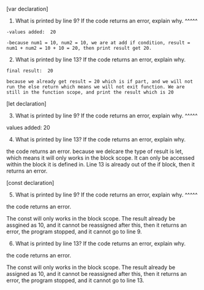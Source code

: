 [var declaration]

  1. What is printed by line 9? If the code returns an error, explain why. ^^^^^
  
    -values added:  20
    
    -because num1 = 10, num2 = 10, we are at add if condition, result = num1 + num2 = 10 + 10 = 20, then print result get 20.

  2. What is printed by line 13? If the code returns an error, explain why. 
  
    final result:  20
    
    because we already get result = 20 which is if part, and we will not run the else return which means we will not exit function. We are still in the function scope, and print the result which is 20


[let declaration]

  3. What is printed by line 9? If the code returns an error, explain why. ^^^^^  
  
  values added:  20

  4. What is printed by line 13? If the code returns an error, explain why. 
  
  the code returns an error.
  because we delcare the type of result is let, which means it will only works in the block scope. It can only be accessed within the block it is defined in. Line 13 is already out of the if block, then it returns an error.
  
[const declaration]

  5. What is printed by line 9? If the code returns an error, explain why. ^^^^^
  
  the code returns an error.
  
  The const will only works in the block scope. The result already be assgined as 10, and it cannot be reassigned after this, then it returns an error, the program stopped, and it cannot go to line 9.
  
  6. What is printed by line 13? If the code returns an error, explain why. 
  
  the code returns an error.
  
  The const will only works in the block scope. The result already be assigned as 10, and it cannot be reassigned after this, then it returns an error, the program stopped, and it cannot go to line 13.


